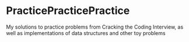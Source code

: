 # PracticePracticePractice

My solutions to practice problems from Cracking the Coding Interview, as well as implementations of data structures and other toy problems